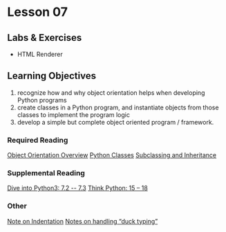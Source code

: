 # Lesson 07

## Labs & Exercises
* HTML Renderer

## Learning Objectives
1. recognize how and why object orientation helps when developing Python programs
2. create classes in a Python program, and instantiate objects from those classes to implement the program logic
3. develop a simple but complete object oriented program / framework.

### Required Reading
[Object Orientation Overview](https://uwpce-pythoncert.github.io/PythonCertDevel/modules/ObjectOrientationOverview.html#object-orientation-overview)
[Python Classes](https://uwpce-pythoncert.github.io/PythonCertDevel/modules/PythonClasses.html#python-classes)
[Subclassing and Inheritance](https://uwpce-pythoncert.github.io/PythonCertDevel/modules/SubclassingAndInheritance.html#subclassing-inheritance)

### Supplemental Reading
[Dive into Python3: 7.2 -- 7.3](http://www.diveintopython3.net/iterators.html#defining-classes)
[Think Python: 15 – 18](http://www.greenteapress.com/thinkpython/html/thinkpython016.html)

### Other
[Note on Indentation](https://uwpce-pythoncert.github.io/PythonCertDevel/exercises/html_renderer.html#html-render-note-on-indentation)
[Notes on handling “duck typing”](https://uwpce-pythoncert.github.io/PythonCertDevel/exercises/html_renderer.html#notes-on-handling-duck-typing)
